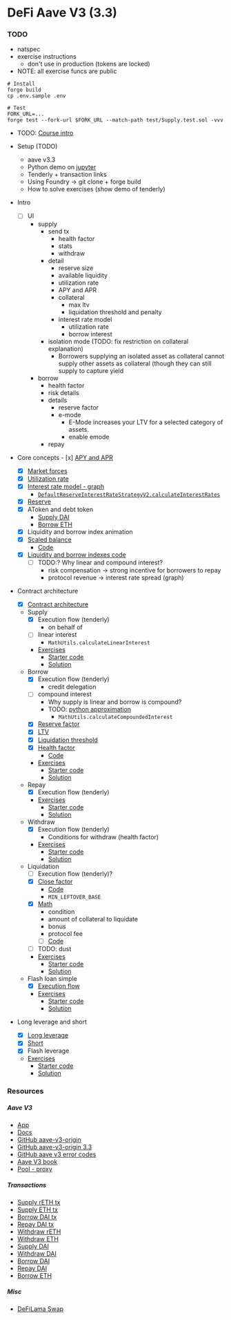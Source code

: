 # DeFi Aave V3 (3.3)

### TODO

- natspec
- exercise instructions
  - don't use in production (tokens are locked)
- NOTE: all exercise funcs are public

```shell
# Install
forge build
cp .env.sample .env

# Test
FORK_URL=...
forge test --fork-url $FORK_URL --match-path test/Supply.test.sol -vvv
```

- TODO: [Course intro](./notes/course-intro.md)
- Setup (TODO)

  - aave v3.3
  - Python demo on [jupyter](https://jupyter.org/install)
  - Tenderly + transaction links
  - Using Foundry -> git clone + forge build
  - How to solve exercises (show demo of tenderly)

- Intro
  - [ ] UI
    - supply
      - send tx
        - health factor
        - stats
        - withdraw
      - detail
        - reserve size
        - available liquidity
        - utilization rate
        - APY and APR
        - collateral
          - max ltv
          - liquidation threshold and penalty
        - interest rate model
          - utilization rate
          - borrow interest
      - isolation mode (TODO: fix restriction on collateral explanation)
        - Borrowers supplying an isolated asset as collateral cannot supply other assets as collateral (though they can still supply to capture yield
    - borrow
      - health factor
      - risk details
      - details
        - reserve factor
        - e-mode
          - E-Mode increases your LTV for a selected category of assets.
          - enable emode
      - repay
- Core concepts - [x] [APY and APR](./notes/apr-apy.png)
  - [x] [Market forces](./notes/market-forces.png)
  - [x] [Utilization rate](./notes/utilization-rate.png)
  - [x] [Interest rate model - graph](https://www.desmos.com/calculator/2pfuulkndt)
    - [`DefaultReserveInterestRateStrategyV2.calculateInterestRates`](https://github.com/aave-dao/aave-v3-origin/blob/5431379f8beb4d7128c84a81ced3917d856efa84/src/contracts/misc/DefaultReserveInterestRateStrategyV2.sol#L125-L177)
  - [x] [Reserve](./notes/reserve.md)
  - [x] AToken and debt token
    - [Supply DAI](https://etherscan.io/tx/0x48237c5e7aaae5d35f36c1d8b66abf4cc5fc8d335dfa395f89b3b1627a2540c8)
    - [Borrow ETH](https://etherscan.io/tx/0xfe4b17b089b50bf9c2b00561061b4205e72bf9695c63e7fde31d54f299b9392f)
  - [x] Liquidity and borrow index animation
  - [x] [Scaled balance](./notes/scaled-balance.png)
    - [Code](https://github.com/aave-dao/aave-v3-origin/blob/5431379f8beb4d7128c84a81ced3917d856efa84/src/contracts/protocol/tokenization/base/ScaledBalanceTokenBase.sol#L66-L120)
  - [x] [Liquidity and borrow indexes code](./notes/liquidity-index.md)
    - [ ] TODO:? Why linear and compound interest?
      - risk compensation -> strong incentive for borrowers to repay
      - protocol revenue -> interest rate spread (graph)
- Contract architecture
  - [x] [Contract architecture](./notes/arc.png)
  - Supply
    - [x] Execution flow (tenderly)
      - on behalf of
    - [ ] linear interest
      - `MathUtils.calculateLinearInterest`
    - [Exercises](./foundry/exercises/supply.md)
      - [Starter code](./foundry/src/exercises/Supply.sol)
      - [Solution](./foundry/src/solutions/Supply.sol)
  - Borrow
    - [x] Execution flow (tenderly)
      - credit delegation
    - [ ] compound interest
      - Why supply is linear and borrow is compound?
      - TODO: [python approximation](./notes/binomial_expansion.ipynb)
        - `MathUtils.calculateCompoundedInterest`
    - [x] [Reserve factor](./notes/reserve-factor.md)
    - [x] [LTV](./notes/ltv.png)
    - [x] [Liquidation threshold](./notes/liquidation-threshold.png)
    - [x] [Health factor](./notes/health-factor.png)
      - [Code](https://github.com/aave-dao/aave-v3-origin/blob/5431379f8beb4d7128c84a81ced3917d856efa84/src/contracts/protocol/libraries/logic/GenericLogic.sol#L63-L183)
    - [Exercises](./foundry/exercises/borrow.md)
      - [Starter code](./foundry/src/exercises/Borrw.sol)
      - [Solution](./foundry/src/solutions/Borrow.sol)
  - Repay
    - [x] Execution flow (tenderly)
    - [Exercises](./foundry/exercises/repay.md)
      - [Starter code](./foundry/src/exercises/Repay.sol)
      - [Solution](./foundry/src/solutions/Repay.sol)
  - Withdraw
    - [x] Execution flow (tenderly)
      - Conditions for withdraw (health factor)
    - [Exercises](./foundry/exercises/withdraw.md)
      - [Starter code](./foundry/src/exercises/Withdraw.sol)
      - [Solution](./foundry/src/solutions/Withdraw.sol)
  - Liquidation
    - [ ] Execution flow (tenderly)?
    - [x] [Close factor](./notes/close-factor.png)
      - [Code](./notes/liquidation.md)
      - `MIN_LEFTOVER_BASE`
    - [x] [Math](./notes/liquidation.png)
      - condition
      - amount of collateral to liquidate
      - bonus
      - protocol fee
      - [ ] [Code](./notes/liquidation.md)
    - [ ] TODO: dust
    - [Exercises](./foundry/exercises/liquidation.md)
      - [Starter code](./foundry/src/exercises/Liquidation.sol)
      - [Solution](./foundry/src/solutions/Liquidation.sol)
  - Flash loan simple
    - [x] [Execution flow](./notes/flash-loan.md)
    - [Exercises](./foundry/exercises/flash.md)
      - [Starter code](./foundry/src/exercises/Flash.sol)
      - [Solution](./foundry/src/solutions/Flash.sol)
- Long leverage and short
  - [x] [Long leverage](./notes/long.png)
  - [x] [Short](./notes/short.png)
  - [x] Flash leverage
  - [Exercises](./foundry/exercises/long-short.md)
    - [Starter code](./foundry/src/exercises/LongShort.sol)
    - [Solution](./foundry/src/solutions/LongShort.sol)

### Resources

##### Aave V3

- [App](https://app.aave.com/)
- [Docs](https://aave.com/docs)
- [GitHub aave-v3-origin](https://github.com/aave-dao/aave-v3-origin)
- [GitHub aave-v3-origin 3.3](https://github.com/aave-dao/aave-v3-origin/tree/v3.3.0)
- [GitHub aave v3 error codes](https://github.com/aave/aave-v3-core/blob/master/contracts/protocol/libraries/helpers/Errors.sol)
- [Aave V3 book](https://calnix.gitbook.io/aave-book)
- [Pool - proxy](https://etherscan.io/address/0x87870Bca3F3fD6335C3F4ce8392D69350B4fA4E2)

##### Transactions

- [Supply rETH tx](https://etherscan.io/tx/0xc1120138b3aa3dc6a49ef7e84ecd17530c273e2442f83e47025d819d9a700743)
- [Supply ETH tx](https://etherscan.io/tx/0x21de14e5c58b9431a70b780893d01f0b82f07a0495d851d97fc0e85c64887610)
- [Borrow DAI tx](https://etherscan.io/tx/0x5e4deab9462bec720f883522d306ec306959cb3ae1ec2eaf0d55477eed01b5a4)
- [Repay DAI tx](https://etherscan.io/tx/0x1145e9815060164ef9234bdbc6d88db97ac5dda7b1e30732dc981145604e0373)
- [Withdraw rETH](https://etherscan.io/tx/0x7442ab56bfe90a189516f44846b93d25aa0dde3bbfba935429ac561ab34bc575)
- [Withdraw ETH](https://etherscan.io/tx/0x748e56cfaa10b6d629bd06badfdf83b337956e640523bbb1805901e11915c517)
- [Supply DAI](https://etherscan.io/tx/0x48237c5e7aaae5d35f36c1d8b66abf4cc5fc8d335dfa395f89b3b1627a2540c8)
- [Withdraw DAI](https://etherscan.io/tx/0x4e263e358db180ec478d61542a1126a47bba6d6fc0d5bb2b7b8cf83a8bdb11d3)
- [Borrow DAI](https://etherscan.io/tx/0x5e4deab9462bec720f883522d306ec306959cb3ae1ec2eaf0d55477eed01b5a4)
- [Repay DAI](https://etherscan.io/tx/0x1145e9815060164ef9234bdbc6d88db97ac5dda7b1e30732dc981145604e0373)
- [Borrow ETH](https://etherscan.io/tx/0xfe4b17b089b50bf9c2b00561061b4205e72bf9695c63e7fde31d54f299b9392f)

##### Misc

- [DeFiLama Swap](https://swap.defillama.com/)
